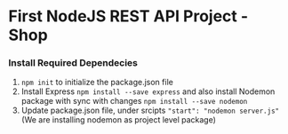 # First NodeJS REST API Project - Shop

### Install Required Dependecies

1. `npm init` to initialize the package.json file
2. Install Express `npm install --save express` and also install Nodemon package with sync with changes `npm install --save nodemon`
3. Update package.json file, under srcipts `"start": "nodemon server.js"`
(We are installing nodemon as project level package)